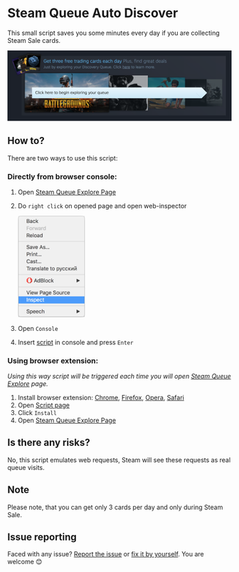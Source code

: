 # Steam Queue Auto Discover
This small script saves you some minutes every day if you are collecting Steam Sale cards.

![Screenshot of the "Discovery queues" section](screenshots/queue.png)

## How to?
There are two ways to use this script:

### Directly from browser console:
1. Open [Steam Queue Explore Page](https://store.steampowered.com/explore/)
2. Do `right click` on opened page and open web-inspector

    <img src="screenshots/inspector.png" width="150">
3. Open `Console`
4. Insert [script](https://raw.githubusercontent.com/denissdubinin/Steam-Queue-Auto-Discover/master/queue.user.js) in console and press `Enter`


### Using browser extension:
*Using this way script will be triggered each time you will open [Steam Queue Explore](https://store.steampowered.com/explore) page.*
1. Install browser extension:
    [Chrome](https://chrome.google.com/webstore/detail/tampermonkey/dhdgffkkebhmkfjojejmpbldmpobfkfo),
    [Firefox](https://addons.mozilla.org/en-US/firefox/addon/tampermonkey/),
    [Opera](https://addons.opera.com/en/extensions/details/tampermonkey-beta/),
    [Safari](https://tampermonkey.net/?browser=safari)
2. Open [Script page](https://raw.githubusercontent.com/denissdubinin/Steam-Queue-Auto-Discover/master/queue.user.js)
4. Click `Install`
3. Open [Steam Queue Explore Page](https://store.steampowered.com/explore)

## Is there any risks?
No, this script emulates web requests, Steam will see these requests as real queue visits.

## Note
Please note, that you can get only 3 cards per day and only during Steam Sale.

## Issue reporting
Faced with any issue? [Report the issue](https://github.com/denissdubinin/Steam-Queue-Auto-Discover/issues) or [fix it by yourself](https://github.com/denissdubinin/Steam-Queue-Auto-Discover/pulls). You are welcome 😊
